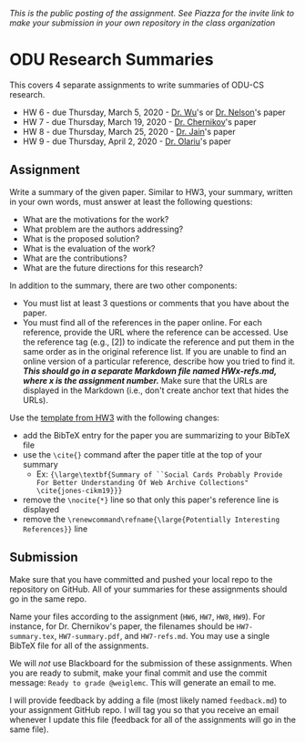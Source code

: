 *This is the public posting of the assignment. See Piazza for the invite link to make your submission in your own repository in the class organization*

# ODU Research Summaries

This covers 4 separate assignments to write summaries of ODU-CS research.  

* HW 6 - due Thursday, March 5, 2020 - [Dr. Wu](https://www.cs.odu.edu/~jwu/)'s or [Dr. Nelson](https://www.cs.odu.edu/~mln/)'s paper
* HW 7 - due Thursday, March 19, 2020 - [Dr. Chernikov](https://www.cs.odu.edu/~achernik/)'s paper
* HW 8 - due Thursday, March 25, 2020 - [Dr. Jain](https://www.cs.odu.edu/~jain/)'s paper
* HW 9 - due Thursday, April 2, 2020 - [Dr. Olariu](https://www.cs.odu.edu/~olariu/)'s paper

## Assignment

Write a summary of the given paper.  Similar to HW3, your summary, written in your own words, must answer at least the following questions:

* What are the motivations for the work?
* What problem are the authors addressing?
* What is the proposed solution?
* What is the evaluation of the work?
* What are the contributions?
* What are the future directions for this research?

In addition to the summary, there are two other components:
* You must list at least 3 questions or comments that you have about the paper. 
* You must find all of the references in the paper online. For each reference, provide the URL where the reference can be accessed.  Use the reference tag (e.g., [2]) to indicate the reference and put them in the same order as in the original reference list. If you are unable to find an online version of a particular reference, describe how you tried to find it. ***This should go in a separate Markdown file named HWx-refs.md, where x is the assignment number.*** Make sure that the URLs are displayed in the Markdown (i.e., don't create anchor text that hides the URLs).

Use the [template from HW3](https://www.overleaf.com/read/btrdddtcqfyb) with the following changes:
* add the BibTeX entry for the paper you are summarizing to your BibTeX file
* use the `\cite{}` command after the paper title at the top of your summary
  * Ex: `{\large\textbf{Summary of ``Social Cards Probably Provide For Better Understanding Of Web Archive Collections" \cite{jones-cikm19}}}`
* remove the `\nocite{*}` line so that only this paper's reference line is displayed
* remove the `\renewcommand\refname{\large{Potentially Interesting References}}` line

## Submission

Make sure that you have committed and pushed your local repo to the repository on GitHub.  All of your summaries for these assignments should go in the same repo. 

Name your files according to the assignment (`HW6`, `HW7`, `HW8`, `HW9`).  For instance, for Dr. Chernikov's paper, the filenames should be `HW7-summary.tex`, `HW7-summary.pdf`, and `HW7-refs.md`.  You may use a single BibTeX file for all of the assignments.

We will *not* use Blackboard for the submission of these assignments.  When you are ready to submit, make your final commit and use the commit message: `Ready to grade @weiglemc`. This will generate an email to me.

I will provide feedback by adding a file (most likely named `feedback.md`) to your assignment GitHub repo. I will tag you so that you receive an email whenever I update this file (feedback for all of the assignments will go in the same file). 
